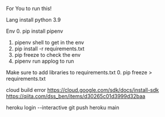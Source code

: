 For You to run this!

Lang
install python 3.9

Env
0. pip install pipenv
1. pipenv shell to get in the env
2. pip install -r requirements.txt
3. pip freeze to check the env
4. pipenv run applog to run

Make sure to add libraries to requirements.txt
0. pip freeze > requirements.txt

cloud build error
https://cloud.google.com/sdk/docs/install-sdk
https://qiita.com/dss_ben/items/d30265c01d3999d32baa

heroku login --interactive
git push heroku main



